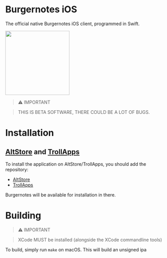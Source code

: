 # Burgernotes iOS

The official native Burgernotes iOS client, programmed in Swift.

<a href="https://www.shorturl.at/fBNXY"><img src="https://i.imgur.com/46qhEAv.png" width="200"></a>

> ⚠️ IMPORTANT

> THIS IS BETA SOFTWARE, THERE COULD BE A LOT OF BUGS.

# Installation

## [AltStore](https://github.com/altstoreio/AltStore) and [TrollApps](https://github.com/TheResonanceTeam/TrollApps)
To install the application on AltStore/TrollApps, you should add the repository:
- [AltStore](https://shorturl.at/fBNXY)
- [TrollApps](https://shorturl.at/glmzQ)

Burgernotes will be available for installation in there.

# Building

> ⚠️ IMPORTANT

> XCode MUST be installed (alongside the XCode commandline tools)

To build, simply run `make` on macOS. This will build an unsigned ipa
